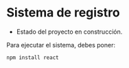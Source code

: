 <h1> Sistema de registro</h1>

- Estado del proyecto en construcción.

Para ejecutar el sistema, debes poner:

```npm install react``` 
